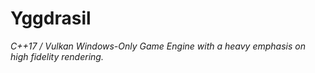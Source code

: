 # Yggdrasil
*C++17 / Vulkan Windows-Only Game Engine with a heavy emphasis on high fidelity rendering.*
